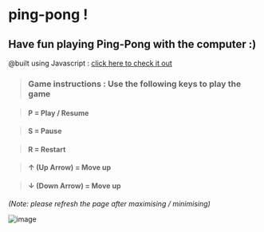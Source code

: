 # ping-pong !  

## Have fun playing Ping-Pong with the computer :) 
@built using Javascript : [click here to check it out](https://jacihert.github.io/ping-pong/)


> ### Game instructions : Use the following keys to play the game


> ####  **P = Play / Resume**
  
> ####  **S = Pause**
  
> ####  **R = Restart**
  
> ####  **↑ (Up Arrow) = Move up**
  
> ####  **↓ (Down Arrow) = Move up**
  


_(Note: please refresh the page after maximising / minimising)_

![image](https://user-images.githubusercontent.com/102464820/175616122-f0ab205e-a437-4323-89e0-d1b6d4263700.png)

